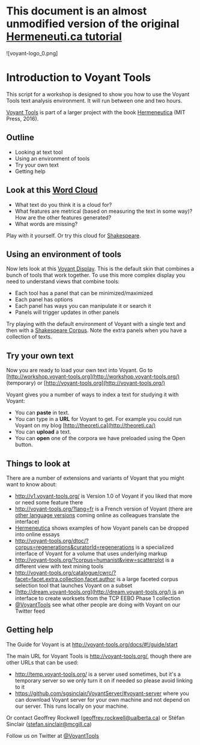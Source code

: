 # This document is an almost unmodified version of the original [Hermeneuti.ca tutorial](http://hermeneuti.ca/intro-workshop)

![voyant-logo_0.png]

# Introduction to Voyant Tools

This script for a workshop is designed to show you how to use the Voyant
Tools text analysis environment. It will run between one and two hours. 

[Voyant Tools](http://voyant-tools.org/) is part of a larger project
with the book [Hermeneutica](http://hermeneuti.ca/) (MIT Press, 2016).

## Outline

-   Looking at text tool
-   Using an environment of tools
-   Try your own text
-   Getting help

## Look at this [Word Cloud](http://voyant-tools.org/tool/Cirrus/?corpus=frankenstein&toolFlow=contexts)

-   What text do you think it is a cloud for?
-   What features are metrical (based on measuring the text in some
    way)? How are the other features generated?
-   What words are missing?

Play with it yourself. Or try this cloud
for [Shakespeare](http://voyant-tools.org/tool/Cirrus/?corpus=shakespeare&stopList=stop.en.taporware.txt&toolFlow=contexts).

## Using an environment of tools

Now lets look at this [Voyant
Display](http://voyant-tools.org/?corpus=frankenstein&stopList=stop.en.taporware.txt).
This is the default skin that combines a bunch of tools that work
together. To use this more complex display you need to understand views
that combine tools:

-   Each tool has a panel that can be minimized/maximized
-   Each panel has options
-   Each panel has ways you can manipulate it or search it
-   Panels will trigger updates in other panels

Try playing with the default environment of Voyant with a single text
and then with a [Shakespeare
Corpus](http://voyant-tools.org/?corpus=shakespeare). Note the extra
panels when you have a collection of texts.

## Try your own text

Now you are ready to load your own text into Voyant. Go to
[http://workshop.voyant-tools.org](http://workshop.voyant-tools.org/)
(temporary) or [http://voyant-tools.org](http://voyant-tools.org/)

Voyant gives you a number of ways to index a text for studying it with
Voyant:

-   You can **paste** in text.
-   You can type in a **URL** for Voyant to get. For example you could
    run Voyant on my blog [http://theoreti.ca](http://theoreti.ca/)
-   You can **upload** a text.
-   You can **open** one of the corpora we have preloaded using the Open
    button.

## Things to look at

There are a number of extensions and variants of Voyant that you might
want to know about:

-   <http://v1.voyant-tools.org/> is Version 1.0 of Voyant if you liked
    that more or need some feature there
-   <http://voyant-tools.org/?lang=fr> is a French version of Voyant
    (there are [other language
    versions](http://voyant-tools.org/docs/#!/guide/languages) coming
    online as colleagues translate the interface)
-   [Hermeneutica](http://hermeneuti.ca/) shows examples of how Voyant
    panels can be dropped into online essays
-   <http://voyant-tools.org/dtoc/?corpus=regenerations&curatorId=regenerations>
    is a specialized interface of Voyant for a volume that uses
    underlying markup
-   <http://voyant-tools.org/?corpus=humanist&view=scatterplot> is a
    different view with text mining tools
-   <http://voyant-tools.org/catalogue/cwrc/?facet=facet.extra.collection,facet.author> is
    a large faceted corpus selection tool that launches Voyant on a
    subset
-   [http://dream.voyant-tools.org](http://dream.voyant-tools.org/) is
    an interface to create worksets from the TCP EEBO Phase 1 collection
-   [\@VoyantTools](https://twitter.com/VoyantTools) see what other
    people are doing with Voyant on our Twitter feed

## Getting help

The Guide for Voyant is at <http://voyant-tools.org/docs/#!/guide/start>

The main URL for Voyant Tools is <http://voyant-tools.org/>, though
there are other URLs that can be used:

-   <http://temp.voyant-tools.org/> is a server used sometimes, but it's
    a temporary server so we only turn it on if needed so please avoid
    linking to it
-   <https://github.com/sgsinclair/VoyantServer/#voyant-server> where
    you can download Voyant server for your own machine and not depend
    on our server. This runs locally on your machine.

Or contact Geoffrey Rockwell (<geoffrey.rockwell@ualberta.ca>) or Stéfan
Sinclair (<stefan.sinclair@mcgill.ca>)

Follow us on Twitter at [\@VoyantTools](https://twitter.com/VoyantTools)
